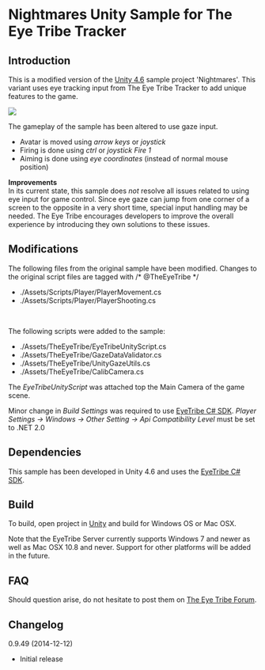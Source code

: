 Nightmares Unity Sample for The Eye Tribe Tracker
====
<p>

Introduction
----

This is a modified version of the [Unity 4.6](http://unity3d.com/) sample project 'Nightmares'. This variant uses eye tracking input from The Eye Tribe Tracker to add unique features to the game.

![](http://theeyetribe.com/images/nightmares_1.png)

The gameplay of the sample has been altered to use gaze input. 

- Avatar is moved using *arrow keys* or *joystick*
- Firing is done using *ctrl* or *joystick Fire 1*
- Aiming is done using *eye coordinates* (instead of normal mouse position) 


**Improvements**<br>
In its current state, this sample does _not_ resolve all issues related to using eye input for game control.  Since eye gaze can jump from one corner of a screen to the opposite in a very short time, special input handling may be needed. The Eye Tribe encourages developers to improve the overall experience by introducing they own solutions to these issues.


Modifications
----

The following files from the original sample have been modified. Changes to the original script files are tagged with /* @TheEyeTribe */

- ./Assets/Scripts/Player/PlayerMovement.cs
- ./Assets/Scripts/Player/PlayerShooting.cs
<br/>

The following scripts were added to the sample:

- ./Assets/TheEyeTribe/EyeTribeUnityScript.cs
- ./Assets/TheEyeTribe/GazeDataValidator.cs
- ./Assets/TheEyeTribe/UnityGazeUtils.cs
- ./Assets/TheEyeTribe/CalibCamera.cs

The *EyeTribeUnityScript* was attached top the Main Camera of the game scene.

Minor change in *Build Settings* was required to use [EyeTribe C# SDK](https://github.com/EyeTribe/tet-csharp-client). *Player Settings -> Windows -> Other Setting -> Api Compatibility Level* must be set to .NET 2.0


Dependencies
----

This sample has been developed in Unity 4.6 and uses the [EyeTribe C# SDK](https://github.com/EyeTribe/tet-csharp-client). 


Build
----

To build, open project in [Unity](http://unity3d.com/) and build for Windows OS or Mac OSX.

Note that the EyeTribe Server currently supports Windows 7 and newer as well as Mac OSX 10.8 and never. Support for other platforms will be added in the future.


FAQ
----

Should question arise, do not hesitate to post them on [The Eye Tribe Forum](http://theeyetribe.com/forum/).


Changelog
----

0.9.49 (2014-12-12)
- Initial release
